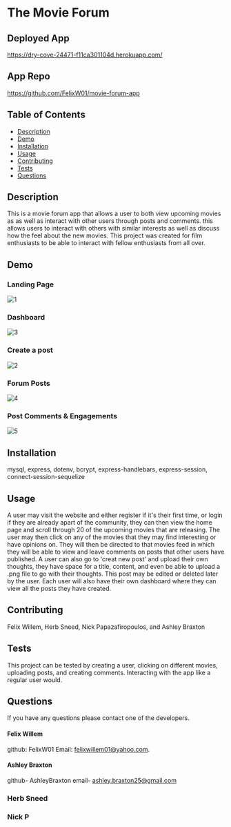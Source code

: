 # The Movie Forum
## Deployed App 
https://dry-cove-24471-f11ca301104d.herokuapp.com/

## App Repo 
https://github.com/FelixW01/movie-forum-app

  ## Table of Contents
  - [Description](#description)
  - [Demo](#demo)
  - [Installation](#installation)
  - [Usage](#usage)
  - [Contributing](#contributing)
  - [Tests](#tests)
  - [Questions](#questions)


  ## Description
  This is a movie forum app that allows a user to both view upcoming movies as as well as interact with other users through posts and comments. this allows users to interact with others with similar interests as well as discuss how the feel about the new movies. This project was created for film enthusiasts to be able to interact with fellow enthusiasts from all over. 

  ## Demo
  ### Landing Page
  ![1](https://github.com/FelixW01/The-Movie-Forum/assets/90164142/55221c6b-ccab-41cd-93cf-3fb6012a2135)
  ### Dashboard
  ![3](https://github.com/FelixW01/The-Movie-Forum/assets/90164142/01f15e45-7a73-44b2-8241-93bc82048650)
  ### Create a post
  ![2](https://github.com/FelixW01/The-Movie-Forum/assets/90164142/41780601-e051-4a1e-a181-918e16081052)
  ### Forum Posts
  ![4](https://github.com/FelixW01/The-Movie-Forum/assets/90164142/97be7176-98c2-40b3-880b-e0ee296e1f85)
  ### Post Comments & Engagements
  ![5](https://github.com/FelixW01/The-Movie-Forum/assets/90164142/229646ec-6795-49ad-b7ac-11fb5d1cb33e)

  ## Installation
  mysql, express, dotenv, bcrypt, express-handlebars, express-session, connect-session-sequelize

  ## Usage
  A user may visit the website and either register if it's their first time, or login if they are already apart of the community, they can then view the home page and scroll through 20 of the upcoming movies that are releasing. The user may then click on any of the movies that they may find interesting or have opinions on. They will then be directed to that movies feed in which they will be able to view and leave comments on posts that other users have published. A user can also go to 'creat new post' and upload their own thoughts, they have space for a title, content, and even be able to upload a .png file to go with their thoughts. This post may be edited or deleted later by the user. Each user will also have their own dashboard where they can view all the posts they have created.

  ## Contributing
  Felix Willem, Herb Sneed, Nick Papazafiropoulos, and Ashley Braxton

  ## Tests
  This project can be tested by creating a user, clicking on different movies, uploading posts, and creating comments. Interacting with the app like a regular user would.

  ## Questions
  If you have any questions please contact one of the developers.
  #### Felix Willem
  github: FelixW01 
  Email: felixwillem01@yahoo.com.
  
  #### Ashley Braxton
  github- AshleyBraxton
  email- ashley.braxton25@gmail.com

  ### Herb Sneed

  ### Nick P
